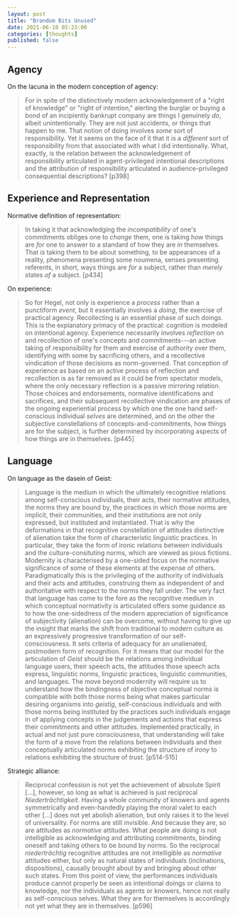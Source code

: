 ```yaml
---
layout: post
title: "Brandom Bits Unused"
date: 2021-06-10 05:23:00
categories: [thoughts]
published: false
---
```


## Agency

On the lacuna in the modern conception of agency:

> For in spite of the distinctively modern acknowledgement of a "right of knowledge" or "right of intention," alerting the burglar or buying a bond of an incipiently bankrupt company are things I genuinely _do_, albeit unintentionally. They are not just accidents, or things that happen to me. That notion of doing involves _some_ sort of responsibility. Yet it seems on the face of it that it is a _different_ sort of responsibility from that associated with what I did intentionally. What, exactly, is the relation between the acknowledgement of responsibility articulated in agent-privileged intentional descriptions and the attribution of responsibility articulated in audience-privileged consequential descriptions? [p398]

## Experience and Representation

Normative definition of representation:

> In taking it that acknowledging the _incompatibility_ of one's commitments obliges one to _change_ them, one is taking how things are _for_ one to answer to a standard of how they are _in_ themselves. That _is_ taking them to be about something, to be appearances of a reality, phenomena presenting some noumena, senses presenting referents, in short, ways things are _for_ a subject, rather than _merely_ states _of_ a subject. [p434]

On experience:

> So for Hegel, not only is experience a _process_ rather than a punctiform _event_, but it essentially involves a _doing_, the exercise of practical agency. Recollecting is an essential phase of such doings. This is the explanatory primacy of the practical: cognition is modeled on intentional agency. Experience necessarily involves _reflection_ on and recollection of one's concepts and commitments---an active taking of responsibility for them and exercise of authority over them, identifying with some by sacrificing others, and a recollective vindication of those decisions as norm-governed. That conception of experience as based on an active process of reflection and recollection is as far removed as it could be from spectator models, where the only necessary reflection is a passive mirroring relation. Those choices and endorsements, normative identifications and sacrifices, and their subsequent recollective vindication are phases of the ongoing experiential process by which one the one hand self-conscious individual _selves_ are determined, and on the other the subjective constellations of concepts-and-commitments, how things are for the subject, is further determined by incorporating aspects of how things are in themselves. [p445]

## Language

On language as the dasein of Geist:

> Language is the medium in which the ultimately recognitive relations among self-conscious individuals, their acts, their normative attitudes, the norms they are bound by, the practices in which those norms are implicit, their communities, and their institutions are not only expressed, but instituted and instantiated. That is why the deformations in that recognitive constellation of attitudes distinctive of alienation take the form of characteristic linguistic practices. In particular, they take the form of ironic relations between individuals and the culture-consituting norms, which are viewed as pious fictions. Modernity is characterised by a one-sided focus on the normative significance of some of these elements at the expense of others. Paradigmatically this is the privileging of the authority of individuals and their acts and attitudes, construing them as independent of and authoritative with respect to the norms they fall under. The very fact that language has come to the fore as the recognitive medium in which conceptual normativity is articulated offers some guidance as to how the one-sidedness of the modern appreciation of significance of subjectivity (alienation) can be overcome, without having to give up the insight that marks the shift from traditional to modern culture as an expressively progressive transformation of our self-consciousness. It sets criteria of adequacy for an unalienated, postmodern form of recognition. For it means that our model for the articulation of _Geist_ should be the relations among individual language users, their speech acts, the attitudes those speech acts express, linguistic norms, linguistic practices, linguistic communities, and languages. The move beyond modernity will require us to understand how the bindingness of objective conceptual norms is compatible with both those norms being what makes particular desiring organisms into _geistig_, self-conscious individuals and with those norms being instituted by the practices such individuals engage in of applying concepts in the judgements and actions that express their commitments and other attitudes. Implemented practically, in actual and not just pure consciousness, that understanding will take the form of a move from the relations between individuals and their conceptually articulated norms exhibiting the structure of _irony_ to relations exhibiting the structure of _trust_. [p514-515]

Strategic alliance:

> Reciprocal confession is not yet the achievement of absolute Spirit [...], however, so long as what is achieved is just reciprocal _Niederträchtigkeit_. Having a whole community of knowers and agents symmetrically and even-handedly playing the moral valet to each other [...] does not yet abolish alienation, but only raises it to the level of universality. For norms are still invisible. And because they are, so are attitudes as _normative_ attitudes. What people are doing is not intelligible as acknowledging and attributing commitments, binding oneself and taking others to be bound by norms. So the reciprocal _niederträchtig_ recognitive attitudes are not intelligible as _normative_ attitudes either, but only as natural states of individuals (inclinations, dispositions), causally brought about by and bringing about other such states. From this point of view, the performances individuals produce cannot properly be seen as intentional doings or claims to knowledge, nor the individuals as agents or knowers, hence not really as self-conscious selves. What they are for themselves is accordingly not yet what they are in themselves. [p596]
